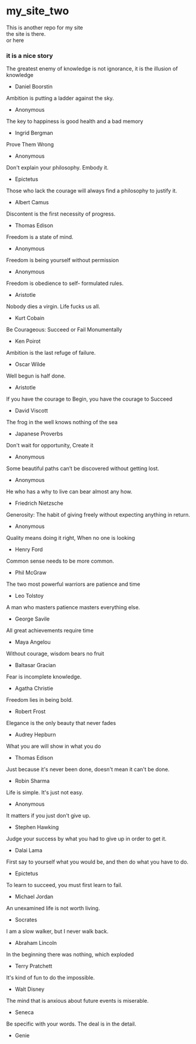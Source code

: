 # my_site_two
This is another repo for my site  
the site is there.  
or here

### it is a nice story

The greatest enemy of knowledge is not ignorance, it is the illusion of knowledge
- Daniel Boorstin 


Ambition is putting a ladder against the sky.
- Anonymous 


The key to happiness is good health and a bad memory
- Ingrid Bergman


Prove Them Wrong
- Anonymous 


Don't explain your philosophy. Embody it.
- Epictetus 

 Those who lack the courage will always find a philosophy to justify it.
- Albert Camus


Discontent is the first necessity of progress.
- Thomas Edison 

 Freedom is a state of mind.
- Anonymous  

 Freedom is being yourself without permission
- Anonymous  

Freedom is obedience to self- formulated rules.
- Aristotle 

 Nobody dies a virgin. Life fucks us all.
- Kurt Cobain  

Be Courageous: Succeed or Fail Monumentally
- Ken Poirot 

Ambition is the last refuge of failure.
- Oscar Wilde 

Well begun is half done.
- Aristotle  

If you have the courage to Begin, you have the courage to Succeed
- David Viscott 

The frog in the well knows nothing of the sea
- Japanese Proverbs 

Don't wait for opportunity, Create it
- Anonymous

Some beautiful paths can’t be discovered without getting lost.
- Anonymous 

He who has a why to live can bear almost any how.
- Friedrich Nietzsche 

Generosity: The habit of giving freely without expecting anything in return.
- Anonymous  

Quality means doing it right, When no one is looking
- Henry Ford 

Common sense needs to be more common.
- Phil McGraw 

The two most powerful warriors are patience and time
- Leo Tolstoy 

A man who masters patience masters everything else.
- George Savile 

All great achievements require time
- Maya Angelou 

Without courage, wisdom bears no fruit
- Baltasar Gracian

 Fear is incomplete knowledge.
- Agatha Christie

 Freedom lies in being bold.
- Robert Frost  

Elegance is the only beauty that never fades
- Audrey Hepburn 

 What you are will show in what you do
- Thomas Edison  

 Just because it's never been done, doesn't mean it can't be done.
- Robin Sharma  

 Life is simple. It's just not easy.
- Anonymous  

It matters if you just don't give up.
- Stephen Hawking 

Judge your success by what you had to give up in order to get it.
- Dalai Lama 

First say to yourself what you would be, and then do what you have to do.
- Epictetus

 To learn to succeed, you must first learn to fail.
- Michael Jordan  

 An unexamined life is not worth living.
- Socrates

I am a slow walker, but I never walk back.
- Abraham Lincoln

In the beginning there was nothing, which exploded
- Terry Pratchett

It's kind of fun to do the impossible.
- Walt Disney 

The mind that is anxious about future events is miserable.
- Seneca  

Be specific with your words. The deal is in the detail.
- Genie

